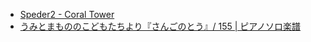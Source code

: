 * [Speder2 - Coral Tower](https://www.youtube.com/watch?v=9K8OfIn6VSA)
* [うみとまもののこどもたちより『さんごのとう』/ 155 | ピアノソロ楽譜](https://www.youtube.com/watch?v=dmF11iV-5OU)

